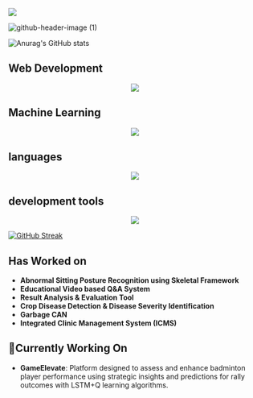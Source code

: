![](https://komarev.com/ghpvc/?username=piriya-dharshini&color=green)

![github-header-image (1)](https://github.com/user-attachments/assets/bd5693e7-23af-4f50-a513-b2ab7e1cb55d)

![Anurag's GitHub stats](https://github-readme-stats.vercel.app/api?username=piriya-dharshini&show_icons=true&theme=transparent)
## Web Development

<p align="center">
  <a href="https://skillicons.dev">
    <img src="https://skillicons.dev/icons?i=js,html,css,flask,django,fastapi" />
  </a>
</p>

## Machine Learning
<p align="center">
  <a href="https://skillicons.dev">
    <img src="https://skillicons.dev/icons?i=opencv,pytorch,sklearn" />
  </a>
</p>

## languages
<p align="center">
  <a href="https://skillicons.dev">
  <img src="https://skillicons.dev/icons?i=py,mysql,c" />
  </a>
</p>

##  development tools
<p align="center">
  <a href="https://skillicons.dev">
 <img src="https://skillicons.dev/icons?i=vscode,github,jupyter" />
  </a>
</p>

[![GitHub Streak](https://streak-stats.demolab.com/?user=piriya-dharshini)](https://git.io/streak-stats)

## Has Worked on

- **Abnormal Sitting Posture Recognition using Skeletal Framework**
- **Educational Video based Q&A System**
- **Result Analysis & Evaluation Tool**
- **Crop Disease Detection & Disease Severity Identification**
- **Garbage CAN** 
- **Integrated Clinic Management System (ICMS)**

## 🔭Currently Working On

- **GameElevate**: Platform designed to assess and enhance badminton player performance using strategic insights and predictions for rally outcomes with LSTM+Q learning algorithms.

